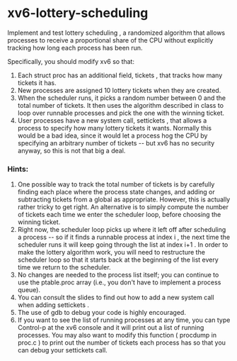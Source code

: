 # xv6-lottery-scheduling

Implement and test  lottery scheduling , a randomized algorithm that allows processes to receive a proportional share of the CPU without explicitly tracking how long each process has been run.

Specifically, you should modify xv6 so that:
1. Each  struct proc  has an additional field,  tickets , that tracks how many tickets it has.
2. New processes are assigned  10  lottery tickets when they are created.
3. When the scheduler runs, it picks a random number between 0 and the total number of
tickets. It then uses the algorithm described in class to loop over runnable processes and
pick the one with the winning ticket.
4. User processes have a new system call,  settickets , that allows a process to specify
how many lottery tickets it wants. Normally this would be a bad idea, since it would let a process hog the CPU by specifying an arbitrary number of tickets -- but xv6 has no security anyway, so this is not that big a deal.

### Hints:
1. One possible way to track the total number of tickets is by carefully finding each place where the process state changes, and adding or subtracting tickets from a global as appropriate. However, this is actually rather tricky to get right. An alternative is to simply compute the number of tickets each time we enter the scheduler loop, before choosing the winning ticket.
2. Right now, the scheduler loop picks up where it left off after scheduling a process -- so if it finds a runnable process at index  i , the next time the scheduler runs it will keep going through the list at index  i+1 . In order to make the lottery algorithm work, you will need to restructure the scheduler loop so that it starts back at the beginning of the list every time we return to the scheduler.
3. No changes are needed to the process list itself; you can continue to use the ptable.proc  array (i.e., you don't have to implement a process queue).
4. You can consult the slides to find out how to add a new system call when adding settickets  .
5. The use of gdb to debug your code is highly encouraged.
6. If you want to see the list of running processes at any time, you can type  Control-p  at
the xv6 console and it will print out a list of running processes. You may also want to modify this function ( procdump  in  proc.c ) to print out the number of tickets each process has so that you can debug your  settickets  call.
